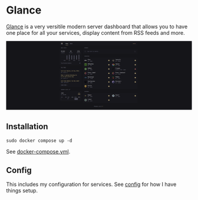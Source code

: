 # Glance

[Glance](https://github.com/glanceapp/glance) is a very versitile modern server dashboard that allows you to have one place for all your services, display content from RSS feeds and more.

![Glance Interface](./image.png)

## Installation

```
sudo docker compose up -d
```

See [docker-compose.yml](./docker-compose.yml).

## Config

This includes my configuration for services. See [config](./config) for how I have things setup.
